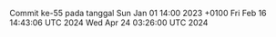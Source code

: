 Commit ke-55 pada tanggal Sun Jan 01 14:00 2023 +0100
Fri Feb 16 14:43:06 UTC 2024
Wed Apr 24 03:26:00 UTC 2024
